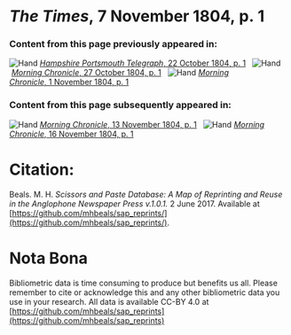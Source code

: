 # *The Times*, 7 November 1804, p. 1  
  
### Content from this page previously appeared in:  
![Hand](http://scissorsandpaste.net/wp-content/uploads/2017/06/smallhandpointer.png) [*Hampshire Portsmouth Telegraph*, 22 October 1804, p. 1](https://mhbeals.github.io/sap_html/Hampshire-Portsmouth-Telegraph/Hampshire-Portsmouth-Telegraph-22-October-1804-p-1)  
![Hand](http://scissorsandpaste.net/wp-content/uploads/2017/06/smallhandpointer.png) [*Morning Chronicle*, 27 October 1804, p. 1](https://mhbeals.github.io/sap_html/Morning-Chronicle/Morning-Chronicle-27-October-1804-p-1)  
![Hand](http://scissorsandpaste.net/wp-content/uploads/2017/06/smallhandpointer.png) [*Morning Chronicle*, 1 November 1804, p. 1](https://mhbeals.github.io/sap_html/Morning-Chronicle/Morning-Chronicle-1-November-1804-p-1)  
  
### Content from this page subsequently appeared in:  
![Hand](http://scissorsandpaste.net/wp-content/uploads/2017/06/smallhandpointer.png) [*Morning Chronicle*, 13 November 1804, p. 1](https://mhbeals.github.io/sap_html/Morning-Chronicle/Morning-Chronicle-13-November-1804-p-1)  
![Hand](http://scissorsandpaste.net/wp-content/uploads/2017/06/smallhandpointer.png) [*Morning Chronicle*, 16 November 1804, p. 1](https://mhbeals.github.io/sap_html/Morning-Chronicle/Morning-Chronicle-16-November-1804-p-1)  


# Citation: 

Beals. M. H. *Scissors and Paste Database: A Map of Reprinting and Reuse in the Anglophone Newspaper Press v.1.0.1.* 2 June 2017. Available at [https://github.com/mhbeals/sap_reprints/](https://github.com/mhbeals/sap_reprints/). 

# Nota Bona

Bibliometric data is time consuming to produce but benefits us all. Please remember to cite or acknowledge this and any other bibliometric data you use in your research. All data is available CC-BY 4.0 at [https://github.com/mhbeals/sap_reprints](https://github.com/mhbeals/sap_reprints)